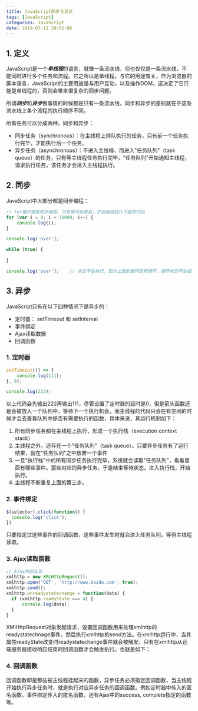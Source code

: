 ```yaml
---
title: JavaScript同步与异步
tags: [JavaScript]
categories: JavaScript 
date: 2019-07-11 20:02:06
---
```


## 1. 定义

JavaScript是一个***单线程***的语言，就像一条流水线，但也仅仅是一条流水线，不能同时进行多个任务和流程。它之所以是单线程，与它的用途有关，作为浏览器的脚本语言，JavaScript的主要用途是与用户互动，以及操作DOM，这决定了它只能是单线程的，否则会带来很复杂的同步问题。

所谓***同步***和***异步***做事情的时候都是只有一条流水线，同步和异步的差别就在于这条流水线上各个流程的执行顺序不同。

所有任务可以分成两种，同步和异步：
* 同步任务（synchronous）：在主线程上排队执行的任务，只有前一个任务执行完毕，才能执行后一个任务。
* 异步任务（asynchronous）：不进入主线程、而进入"任务队列"（task queue）的任务，只有等主线程任务执行完毕，"任务队列"开始通知主线程，请求执行任务，该任务才会进入主线程执行。

## 2. 同步

JavaScript中大部分都是同步编程：

```javascript
// for循环就是同步编程，只有循环结束后，才会继续执行下面的代码
for (var i = 0; i < 10000; i++) {
    console.log(i); 
} 

console.log('over');
```

```javascript
while (true) {
    
} 

console.log('over');    // 永远不会执行，因为上面的循环是死循环，循环永远不会结束。
```

## 3. 异步

JavaScript只有在以下四种情况下是异步的：
* 定时器： setTimeout 和 setInterval
* 事件绑定
* Ajax读取数据
* 回调函数

### 1. 定时器

```javascript
setTimeout(() => {
    console.log(111);
}, 0);

console.log(222);
```

以上代码会先输出222再输出111，尽管设置了定时器的延时是0，但是箭头函数还是会被放入一个队列中，等待下一个执行机会，而主线程的代码只会在有空闲的时候才会去查看队列中是否有需要执行的函数，具体来说，其运行机制如下：

1. 所有同步任务都在主线程上执行，形成一个执行栈（execution context stack）
2. 主线程之外，还存在一个"任务队列"（task queue）。只要异步任务有了运行结果，就在"任务队列"之中放置一个事件
3. 一旦"执行栈"中的所有同步任务执行完毕，系统就会读取"任务队列"，看看里面有哪些事件。那些对应的异步任务，于是结束等待状态，进入执行栈，开始执行。
4. 主线程不断重复上面的第三步。

### 2. 事件绑定

```javascript
$(selector).click(function() {
  console.log('click');
})
```

只要指定过这些事件的回调函数，这些事件发生时就会进入任务队列，等待主线程读取。

### 3. Ajax读取函数

```javascript
// Ajax内部实现
xmlhttp = new XMLHttpRequest();
xmlhttp.open('GET', 'http://www.baidu.com', true);
xmlhttp.send();
xmlhttp.onreadystatechange = function(data) {
  if (xmlhttp.readyState === 4) {
      console.log(data);
  } 
}
```

XMlHttpRequest对象发起请求，设置回调函数用来处理xmlhttp的readystatechnage事件。然后执行xmlhttp的send方法。在xmlhttp运行中，当其属性readyState改变时readystatechange事件就会被触发，只有在xmlhttp从远端服务器接收响应结束时回调函数才会触发执行。也就是如下：

### 4. 回调函数

回调函数即是那些被主线程挂起来的函数，异步任务必须指定回调函数，当主线程开始执行异步任务时，就是执行对应异步任务的回调函数。例如定时器中传入的匿名函数，事件绑定传入的匿名函数，还有Ajax中的success, complete指定的函数等。

<!-- more -->
